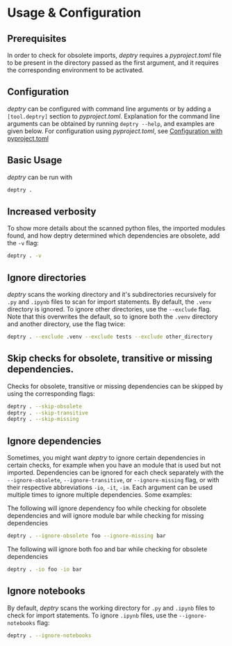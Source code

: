 # Usage & Configuration

## Prerequisites

In order to check for obsolete imports, _deptry_ requires a _pyproject.toml_ file to be present in the directory passed as the first argument, and it requires the corresponding environment to be activated.


## Configuration

_deptry_ can be configured with command line arguments or by adding a `[tool.deptry]` section to _pyproject.toml_. Explanation for the command line arguments can
be obtained by running `deptry --help`, and examples are given below. For configuration using _pyproject.toml_, see [Configuration with pyproject.toml](./pyproject-toml.md)


## Basic Usage

_deptry_ can be run with

```sh
deptry .
```

## Increased verbosity

To show more details about the scanned python files, the imported modules found, and how deptry determined which dependencies are obsolete, add the `-v` flag:

```sh
deptry . -v
```

## Ignore directories

_deptry_ scans the working directory and it's subdirectories recursively for `.py` and `.ipynb` files to scan for import statements. By default,
the `.venv` directory is ignored. To ignore other directories, use the `--exclude` flag. Note that this overwrites the default, so to ignore
both the `.venv` directory and another directory, use the flag twice:

```sh
deptry . --exclude .venv --exclude tests --exclude other_directory
```

## Skip checks for obsolete, transitive or missing dependencies.

Checks for obsolete, transitive or missing dependencies can be skipped by using the corresponding flags:

```sh
deptry . --skip-obsolete
deptry . --skip-transitive
deptry . --skip-missing
```

## Ignore dependencies

Sometimes, you might want _deptry_ to ignore certain dependencies in certain checks, for example when you have an module that is used but not imported. 
Dependencies can be ignored for each check separately with the `--ignore-obsolete`, `--ignore-transitive`, or `--ignore-missing` flag, or with their 
respective abbreviations `-io`, `-it`, `-im`. Each argument can be used multiple times to ignore multiple dependencies. Some examples:

The following will ignore dependency foo while checking for obsolete dependencies and
will ignore module bar while checking for missing dependencies

```sh
deptry . --ignore-obsolete foo --ignore-missing bar
```

The following  will ignore both foo and bar while checking for obsolete dependencies

```sh
deptry . -io foo -io bar 
```

## Ignore notebooks

By default, _deptry_ scans the working directory for `.py` and `.ipynb` files to check for import statements. To ignore `.ipynb` files, use the `--ignore-notebooks` flag:

```sh
deptry . --ignore-notebooks
```